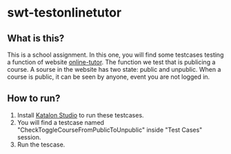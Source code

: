 # swt-testonlinetutor

## What is this?
This is a school assignment. In this one, you will find some testcases testing a function of website [online-tutor](https://swp391-onlinetutor.herokuapp.com/admin/courses). The function we test that is publicing a course. A sourse in the website has two state: public and unpublic. When a course is public, it can be seen by anyone, event you are not logged in.

## How to run?
1. Install [Katalon Studio](https://www.katalon.com/solution-selection/) to run these testcases.
2. You will find a testcase named "CheckToggleCourseFromPublicToUnpublic" inside "Test Cases" session.
3. Run the tescase.
